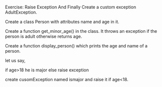 Exercise: Raise Exception And Finally
Create a custom exception AdultException.

Create a class Person with attributes name and age in it.

Create a function get_minor_age() in the class. It throws an exception if the person is adult otherwise returns age.

Create a function display_person() which prints the age and name of a person.

let us say,

if age>18 
    he is major
else
    raise exception

create cusomException named ismajor and raise it if age<18.
